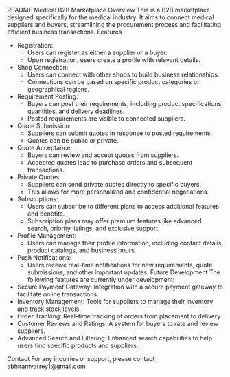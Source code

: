 README
Medical B2B Marketplace
Overview
This is a B2B marketplace designed specifically for the medical industry. It aims to connect medical suppliers and buyers, streamlining the procurement process and facilitating efficient business transactions.
Features
 * Registration:
   * Users can register as either a supplier or a buyer.
   * Upon registration, users create a profile with relevant details.
 * Shop Connection:
   * Users can connect with other shops to build business relationships.
   * Connections can be based on specific product categories or geographical regions.
 * Requirement Posting:
   * Buyers can post their requirements, including product specifications, quantities, and delivery deadlines.
   * Posted requirements are visible to connected suppliers.
 * Quote Submission:
   * Suppliers can submit quotes in response to posted requirements.
   * Quotes can be public or private.
 * Quote Acceptance:
   * Buyers can review and accept quotes from suppliers.
   * Accepted quotes lead to purchase orders and subsequent transactions.
 * Private Quotes:
   * Suppliers can send private quotes directly to specific buyers.
   * This allows for more personalized and confidential negotiations.
 * Subscriptions:
   * Users can subscribe to different plans to access additional features and benefits.
   * Subscription plans may offer premium features like advanced search, priority listings, and exclusive support.
 * Profile Management:
   * Users can manage their profile information, including contact details, product catalogs, and business hours.
 * Push Notifications:
   * Users receive real-time notifications for new requirements, quote submissions, and other important updates.
Future Development
The following features are currently under development:
 * Secure Payment Gateway: Integration with a secure payment gateway to facilitate online transactions.
 * Inventory Management: Tools for suppliers to manage their inventory and track stock levels.
 * Order Tracking: Real-time tracking of orders from placement to delivery.
 * Customer Reviews and Ratings: A system for buyers to rate and review suppliers.
 * Advanced Search and Filtering: Enhanced search capabilities to help users find specific products and suppliers.

Contact
For any inquiries or support, please contact abhiramvarrey1@gmail.com